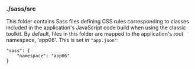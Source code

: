 ### ./sass/src

This folder contains Sass files defining CSS rules corresponding to classes
included in the application's JavaScript code build when using the classic toolkit.
By default, files in this folder are mapped to the application's root namespace, 'app06'.
This is set in `"app.json"`:

    "sass": {
        "namespace": "app06"
    }